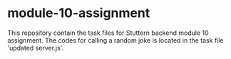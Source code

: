 # module-10-assignment
This repository contain the task files for Stuttern backend module 10 assignment.
The codes for calling a random joke is located in the task file 'updated server.js'.